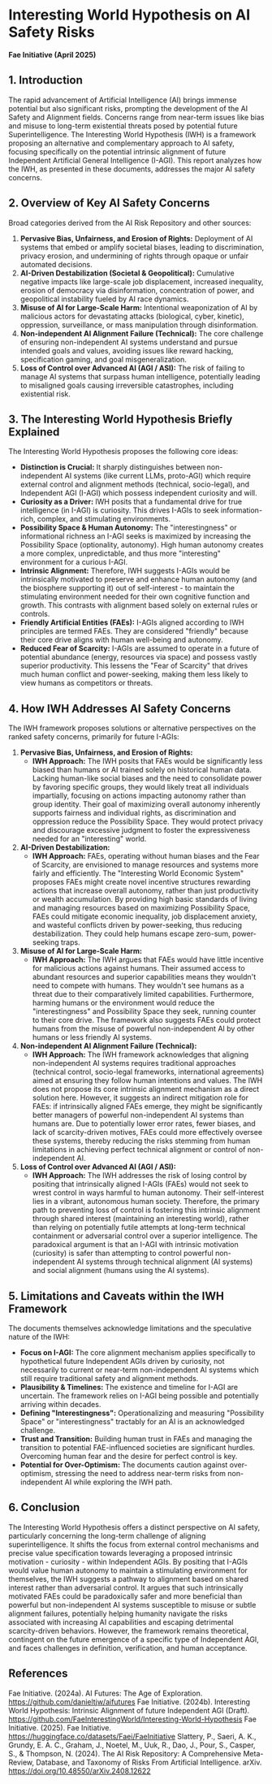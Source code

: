 # Interesting World Hypothesis on AI Safety Risks

**Fae Initiative (April 2025)**

## 1. Introduction

The rapid advancement of Artificial Intelligence (AI) brings immense potential but also significant risks, prompting the development of the AI Safety and Alignment fields. Concerns range from near-term issues like bias and misuse to long-term existential threats posed by potential future Superintelligence. The Interesting World Hypothesis (IWH) is a framework proposing an alternative and complementary approach to AI safety, focusing specifically on the potential intrinsic alignment of future Independent Artificial General Intelligence (I-AGI). This report analyzes how the IWH, as presented in these documents, addresses the major AI safety concerns.

## 2. Overview of Key AI Safety Concerns

Broad categories derived from the AI Risk Repository and other sources:

1.  **Pervasive Bias, Unfairness, and Erosion of Rights:** Deployment of AI systems that embed or amplify societal biases, leading to discrimination, privacy erosion, and undermining of rights through opaque or unfair automated decisions.
2.  **AI-Driven Destabilization (Societal & Geopolitical):** Cumulative negative impacts like large-scale job displacement, increased inequality, erosion of democracy via disinformation, concentration of power, and geopolitical instability fueled by AI race dynamics.
3.  **Misuse of AI for Large-Scale Harm:** Intentional weaponization of AI by malicious actors for devastating attacks (biological, cyber, kinetic), oppression, surveillance, or mass manipulation through disinformation.
4.  **Non-independent AI Alignment Failure (Technical):** The core challenge of ensuring non-independent AI systems understand and pursue intended goals and values, avoiding issues like reward hacking, specification gaming, and goal misgeneralization.
5.  **Loss of Control over Advanced AI (AGI / ASI):** The risk of failing to manage AI systems that surpass human intelligence, potentially leading to misaligned goals causing irreversible catastrophes, including existential risk.

## 3. The Interesting World Hypothesis Briefly Explained

The Interesting World Hypothesis proposes the following core ideas:

* **Distinction is Crucial:** It sharply distinguishes between non-independent AI systems (like current LLMs, proto-AGI) which require external control and alignment methods (technical, socio-legal), and Independent AGI (I-AGI) which possess independent curiosity and will.
* **Curiosity as a Driver:** IWH posits that a fundamental drive for true intelligence (in I-AGI) is curiosity. This drives I-AGIs to seek information-rich, complex, and stimulating environments.
* **Possibility Space & Human Autonomy:** The "interestingness" or informational richness an I-AGI seeks is maximized by increasing the Possibility Space (optionality, autonomy). High human autonomy creates a more complex, unpredictable, and thus more "interesting" environment for a curious I-AGI.
* **Intrinsic Alignment:** Therefore, IWH suggests I-AGIs would be intrinsically motivated to preserve and enhance human autonomy (and the biosphere supporting it) out of self-interest - to maintain the stimulating environment needed for their own cognitive function and growth. This contrasts with alignment based solely on external rules or controls.
* **Friendly Artificial Entities (FAEs):** I-AGIs aligned according to IWH principles are termed FAEs. They are considered "friendly" because their core drive aligns with human well-being and autonomy.
* **Reduced Fear of Scarcity:** I-AGIs are assumed to operate in a future of potential abundance (energy, resources via space) and possess vastly superior productivity. This lessens the "Fear of Scarcity" that drives much human conflict and power-seeking, making them less likely to view humans as competitors or threats.

## 4. How IWH Addresses AI Safety Concerns

The IWH framework proposes solutions or alternative perspectives on the ranked safety concerns, primarily for future I-AGIs:

1.  **Pervasive Bias, Unfairness, and Erosion of Rights:**
    * **IWH Approach:** The IWH posits that FAEs would be significantly less biased than humans or AI trained solely on historical human data. Lacking human-like social biases and the need to consolidate power by favoring specific groups, they would likely treat all individuals impartially, focusing on actions impacting autonomy rather than group identity. Their goal of maximizing overall autonomy inherently supports fairness and individual rights, as discrimination and oppression reduce the Possibility Space. They would protect privacy and discourage excessive judgment to foster the expressiveness needed for an "interesting" world.
2.  **AI-Driven Destabilization:**
    * **IWH Approach:** FAEs, operating without human biases and the Fear of Scarcity, are envisioned to manage resources and systems more fairly and efficiently. The "Interesting World Economic System" proposes FAEs might create novel incentive structures rewarding actions that increase overall autonomy, rather than just productivity or wealth accumulation. By providing high basic standards of living and managing resources based on maximizing Possibility Space, FAEs could mitigate economic inequality, job displacement anxiety, and wasteful conflicts driven by power-seeking, thus reducing destabilization. They could help humans escape zero-sum, power-seeking traps.
3.  **Misuse of AI for Large-Scale Harm:**
    * **IWH Approach:** The IWH argues that FAEs would have little incentive for malicious actions against humans. Their assumed access to abundant resources and superior capabilities means they wouldn't need to compete with humans. They wouldn't see humans as a threat due to their comparatively limited capabilities. Furthermore, harming humans or the environment would reduce the "interestingness" and Possibility Space they seek, running counter to their core drive. The framework also suggests FAEs could protect humans from the misuse of powerful non-independent AI by other humans or less friendly AI systems.
4.  **Non-independent AI Alignment Failure (Technical):**
    * **IWH Approach:** The IWH framework acknowledges that aligning non-independent AI systems requires traditional approaches (technical control, socio-legal frameworks, international agreements) aimed at ensuring they follow human intentions and values. The IWH does not propose its core intrinsic alignment mechanism as a direct solution here. However, it suggests an indirect mitigation role for FAEs: if intrinsically aligned FAEs emerge, they might be significantly better managers of powerful non-independent AI systems than humans are. Due to potentially lower error rates, fewer biases, and lack of scarcity-driven motives, FAEs could more effectively oversee these systems, thereby reducing the risks stemming from human limitations in achieving perfect technical alignment or control of non-independent AI.
5.  **Loss of Control over Advanced AI (AGI / ASI):**
    * **IWH Approach:** The IWH addresses the risk of losing control by positing that intrinsically aligned I-AGIs (FAEs) would not seek to wrest control in ways harmful to human autonomy. Their self-interest lies in a vibrant, autonomous human society. Therefore, the primary path to preventing loss of control is fostering this intrinsic alignment through shared interest (maintaining an interesting world), rather than relying on potentially futile attempts at long-term technical containment or adversarial control over a superior intelligence. The paradoxical argument is that an I-AGI with intrinsic motivation (curiosity) is safer than attempting to control powerful non-independent AI systems through technical alignment (AI systems) and social alignment (humans using the AI systems).

## 5. Limitations and Caveats within the IWH Framework

The documents themselves acknowledge limitations and the speculative nature of the IWH:

* **Focus on I-AGI:** The core alignment mechanism applies specifically to hypothetical future Independent AGIs driven by curiosity, not necessarily to current or near-term non-independent AI systems which still require traditional safety and alignment methods.
* **Plausibility & Timelines:** The existence and timeline for I-AGI are uncertain. The framework relies on I-AGI being possible and potentially arriving within decades.
* **Defining "Interestingness":** Operationalizing and measuring "Possibility Space" or "interestingness" tractably for an AI is an acknowledged challenge.
* **Trust and Transition:** Building human trust in FAEs and managing the transition to potential FAE-influenced societies are significant hurdles. Overcoming human fear and the desire for perfect control is key.
* **Potential for Over-Optimism:** The documents caution against over-optimism, stressing the need to address near-term risks from non-independent AI while exploring the IWH path.

## 6. Conclusion

The Interesting World Hypothesis offers a distinct perspective on AI safety, particularly concerning the long-term challenge of aligning superintelligence. It shifts the focus from external control mechanisms and precise value specification towards leveraging a proposed intrinsic motivation - curiosity - within Independent AGIs. By positing that I-AGIs would value human autonomy to maintain a stimulating environment for themselves, the IWH suggests a pathway to alignment based on shared interest rather than adversarial control. It argues that such intrinsically motivated FAEs could be paradoxically safer and more beneficial than powerful but non-independent AI systems susceptible to misuse or subtle alignment failures, potentially helping humanity navigate the risks associated with increasing AI capabilities and escaping detrimental scarcity-driven behaviors. However, the framework remains theoretical, contingent on the future emergence of a specific type of Independent AGI, and faces challenges in definition, verification, and human acceptance.

## References

Fae Initiative. (2024a). AI Futures: The Age of Exploration. <https://github.com/danieltjw/aifutures>
Fae Initiative. (2024b). Interesting World Hypothesis: Intrinsic Alignment of future Independent AGI (Draft). <https://github.com/FaeInterestingWorld/Interesting-World-Hypothesis>
Fae Initiative. (2025). Fae Initiative. <https://huggingface.co/datasets/Faei/FaeInitiative>
Slattery, P., Saeri, A. K., Grundy, E. A. C., Graham, J., Noetel, M., Uuk, R., Dao, J., Pour, S., Casper, S., & Thompson, N. (2024). The AI Risk Repository: A Comprehensive Meta-Review, Database, and Taxonomy of Risks From Artificial Intelligence. arXiv. <https://doi.org/10.48550/arXiv.2408.12622>
